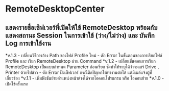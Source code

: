 # RemoteDesktopCenter
## แสดงรายชื่อเซิฟเวอร์ที่เปิดให้ใช้ RemoteDesktop พร้อมกับแสดงสถานะ Session ในการเข้าใช้ (ว่าง/ไม่ว่าง) และ บันทึก Log การเข้าใช้งาน
*v.1.3
	- เปลี่ยนวิธีการอ้าง Path ของไฟล์ Profile ใหม่
	- ดัก Error ในขั้นตอนของการเรียกไฟล์ Profile และ เรียก RemoteDesktop ผ่าน Command
*v.1.2
	- เปลี่ยนขั้นตอนการเรียก RemoteDesktop เป็นแบบกำหนด Parameter ก่อนเรียก ซึ่งทำให้ระบุได้ว่าจะแชร์ Drive , Printer ด้วยรึปล่าว
	- ดัก Error ฝั่งเซิฟเวอร์ กรณีติดปัญหาให้ทำงานต่อได้ แต่มีเมล์แจ้งผู้ที่เกี่ยวข้อง
*v.1.1
	- เพิ่มฟังชันย้ายตำแหน่งหน้าต่างได้จากไอคอนโปรแกรม หรือ ไอคอนย้าย
*v.1.0
	- เปิดใช้ครั้งแรก
